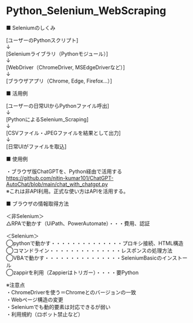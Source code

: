 # Python_Selenium_WebScraping

■ Seleniumのしくみ

[ユーザーのPythonスクリプト]  
       ↓  
[Seleniumライブラリ（Pythonモジュール）]  
       ↓  
[WebDriver（ChromeDriver, MSEdgeDriverなど）]  
       ↓  
[ブラウザアプリ（Chrome, Edge, Firefox...）]

■ 活用例

[ユーザーの日常UIからPythonファイル呼出]  
       ↓  
[PythonによるSelenium_Scraping]  
       ↓  
[CSVファイル・JPEGファイルを結果として出力]  
       ↓  
[日常UIがファイルを取込]

■ 使用例

・ブラウザ版ChatGPTを、Python経由で活用する  
  https://github.com/nitin-kumar101/ChatGPT-AutoChat/blob/main/chat_with_chatgpt.py  
  ※これは非API利用。正式な使い方はAPIを活用する。

■ ブラウザの情報取得方法

＜非Selenium＞  
△RPAで動かす（UiPath、PowerAutomate）・・・費用、認証

＜Selenium＞  
◯pythonで動かす・・・・・・・・・・・・・・プロキシ接続、HTML構造  
◯コマンドライン・・・・・・・・・・・・・・レスポンスの処理方法  
◯VBAで動かす・・・・・・・・・・・・・・・SeleniumBasicのインストール  
◯zappirを利用（Zappierはトリガー）・・・・要Python

※注意点  
・ChromeDriverを使う＝Chromeとのバージョンの一致  
・Webページ構造の変更  
・Seleniumでも動的要素は対応できるが弱い  
・利用規約（ロボット禁止など）
